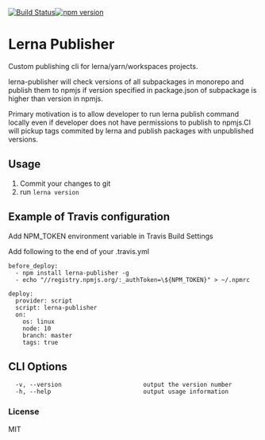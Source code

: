 [![Build Status](https://travis-ci.com/wixplosives/lerna-publisher.svg?branch=master)](https://travis-ci.com/wixplosives/lerna-publisher)[![npm version](https://badge.fury.io/js/lerna-publisher.svg)](https://badge.fury.io/js/lerna-publisher)

# Lerna Publisher

Custom publishing cli for lerna/yarn/workspaces projects.

lerna-publisher will check versions of all subpackages in monorepo and publish them to npmjs if version specified in package.json of subpackage is higher than version in npmjs.

Primary motivation is to allow developer to run lerna publish command locally even if developer does not have permissions to publish to npmjs.CI will pickup tags commited by lerna and publish packages with unpublished versions.

## Usage

1. Commit your changes to git
1. run ```lerna version```

## Example of Travis configuration

Add NPM_TOKEN environment variable in Travis Build Settings

Add following to the end of your .travis.yml

```
before_deploy:
  - npm install lerna-publisher -g
  - echo "//registry.npmjs.org/:_authToken=\${NPM_TOKEN}" > ~/.npmrc

deploy:
  provider: script
  script: lerna-publisher
  on:
    os: linux
    node: 10
    branch: master
    tags: true
```

## CLI Options

```
  -v, --version                       output the version number
  -h, --help                          output usage information
```

### License

MIT
